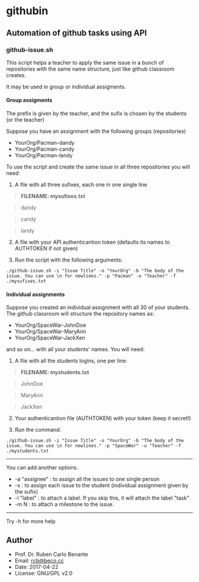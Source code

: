 # githubin

## Automation of github tasks using API

### github-issue.sh

This script helps a teacher to apply the same issue in a bunch of repositories with the same name structure, just like github classroom creates.

It may be used in group or individual assigments.

#### Group assigments

The prefix is given by the teacher, and the sufix is chosen by the students (or the teacher)

Suppose you have an assignment with the following groups (repositories)

* YourOrg/Pacman-dandy
* YourOrg/Pacman-candy
* YourOrg/Pacman-landy

To use the script and create the same issue in all three repositories you will need:

1. A file with all three sufixes, each one in one single line

> **FILENAME: mysufixes.txt**

> dandy

> candy

> landy

2. A file with your API authenticantion token (defaults its names to AUTHTOKEN if not given)

3. Run the script with the following arguments:

```
./github-issue.sh -i "Issue Title" -o "YourOrg" -b "The body of the issue. You can use \n for newlines." -p "Pacman" -u "Teacher" -f ./mysufixes.txt
```

#### Individual assignments

Suppose you created an individual assignment with all 30 of your students. The github classroom will structure the repository names as:

* YourOrg/SpaceWar-JohnDoe
* YourOrg/SpaceWar-MaryAnn
* YourOrg/SpaceWar-JackXen

and so on... with all your students' names. You will need:

1. A file with all the students logins, one per line:

> **FILENAME: mystudents.txt**

> JohnDoe

> MaryAnn

> JackXen

2. Your authenticantion file (AUTHTOKEN) with your token (keep it secret!)

3. Run the command:

```
./github-issue.sh -i "Issue Title" -o "YourOrg" -b "The body of the issue. You can use \n for newlines." -p "SpaceWar" -u "Teacher" -f ./mystudents.txt
```

---

You can add another options.

* -a "assignee" : to assign all the issues to one single person
* -s : to assign each issue to the student (individual assignment given by the sufix)
* -l "label" : to attach a label. If you skip this, it will attach the label "task"
* -m N : to attach a milestone to the issue.

---

Try -h for more help


## Author

* Prof. Dr. Ruben Carlo Benante
* Email: rcb@beco.cc
* Date: 2017-04-22
* License: GNU/GPL v2.0

